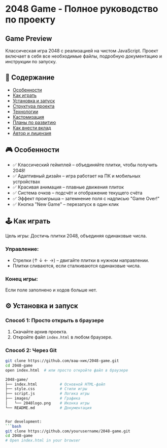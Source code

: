 # 2048 Game - Полное руководство по проекту

## Game Preview
Классическая игра 2048 с реализацией на чистом JavaScript. Проект включает в себя все необходимые файлы, подробную документацию и инструкции по запуску.

## 📌 Содержание
- [Особенности](#%D0%9E%D1%81%D0%BE%D0%B1%D0%B5%D0%BD%D0%BD%D0%BE%D1%81%D1%82%D0%B8)
- [Как играть](#%D0%9A%D0%B0%D0%BA-%D0%B8%D0%B3%D1%80%D0%B0%D1%82%D1%8C)
- [Установка и запуск](#%D0%A3%D1%81%D1%82%D0%B0%D0%BD%D0%BE%D0%B2%D0%BA%D0%B0-%D0%B8-%D0%B7%D0%B0%D0%BF%D1%83%D1%81%D0%BA)
- [Структура проекта](#%D0%A1%D1%82%D1%80%D1%83%D0%BA%D1%82%D1%83%D1%80%D0%B0-%D0%BF%D1%80%D0%BE%D0%B5%D0%BA%D1%82%D0%B0)
- [Технологии](#%D0%A2%D0%B5%D1%85%D0%BD%D0%BE%D0%BB%D0%BE%D0%B3%D0%B8%D0%B8)
- [Кастомизация](#%D0%9A%D0%B0%D1%81%D1%82%D0%BE%D0%BC%D0%B8%D0%B7%D0%B0%D1%86%D0%B8%D1%8F)
- [Планы по развитию](#%D0%9F%D0%BB%D0%B0%D0%BD%D1%8B-%D0%BF%D0%BE-%D1%80%D0%B0%D0%B7%D0%B2%D0%B8%D1%82%D0%B8%D1%8E)
- [Как внести вклад](#%D0%9A%D0%B0%D0%BA-%D0%B2%D0%BD%D0%B5%D1%81%D1%82%D0%B8-%D0%B2%D0%BA%D0%BB%D0%B0%D0%B4)
- [Автор и лицензия](#%D0%90%D0%B2%D1%82%D0%BE%D1%80-%D0%B8-%D0%BB%D0%B8%D1%86%D0%B5%D0%BD%D0%B7%D0%B8%D1%8F)

## 🎮 Особенности
- ✅ Классический геймплей – объединяйте плитки, чтобы получить 2048!
- ✅ Адаптивный дизайн – игра работает на ПК и мобильных устройствах
- ✅ Красивая анимация – плавные движения плиток
- ✅ Система очков – подсчёт и отображение текущего счёта
- ✅ Эффект проигрыша – затемнение поля с надписью "Game Over!"
- ✅ Кнопка "New Game" – перезапуск в один клик

## 🕹️ Как играть
Цель игры: Достичь плитки 2048, объединяя одинаковые числа.

### Управление:
- Стрелки (↑ ↓ ← →) – двигайте плитки в нужном направлении.
- Плитки сливаются, если сталкиваются одинаковые числа.

### Конец игры:
Если поле заполнено и ходов больше нет.

## ⚙️ Установка и запуск
### Способ 1: Просто открыть в браузере
1. Скачайте архив проекта.
2. Откройте файл `index.html` в любом браузере.

### Способ 2: Через Git
```bash
git clone https://github.com/ваш-ник/2048-game.git
cd 2048-game
open index.html  # или просто откройте файл в браузере

2048-game/  
├── index.html          # Основной HTML-файл  
├── style.css           # Стили игры  
├── script.js           # Логика игры  
├── images/             # Графика  
│   └── 2048logo.png    # Иконка игры  
└── README.md           # Документация  


For development:
```bash
git clone https://github.com/yourusername/2048-game.git
cd 2048-game
# Open index.html in your browser
